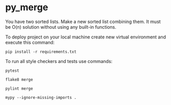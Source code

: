 # py_merge

You have two sorted lists. Make a new sorted list combining them.
It must be O(n) solution without using any built-in functions.

To deploy project on your local machine create new virtual environment and execute this command:

`pip install -r requirements.txt`

To run all style checkers and tests use commands:

`pytest `

`flake8 merge`

`pylint merge`

`mypy --ignore-missing-imports .`

